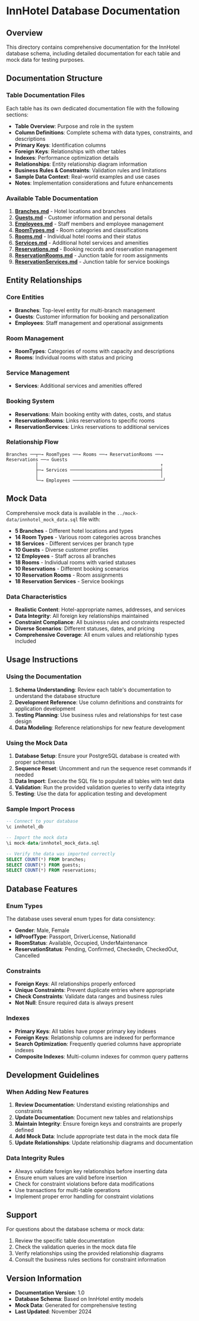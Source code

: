 # InnHotel Database Documentation

## Overview

This directory contains comprehensive documentation for the InnHotel database schema, including detailed documentation for each table and mock data for testing purposes.

## Documentation Structure

### Table Documentation Files

Each table has its own dedicated documentation file with the following sections:

- **Table Overview**: Purpose and role in the system
- **Column Definitions**: Complete schema with data types, constraints, and descriptions
- **Primary Keys**: Identification columns
- **Foreign Keys**: Relationships with other tables
- **Indexes**: Performance optimization details
- **Relationships**: Entity relationship diagram information
- **Business Rules & Constraints**: Validation rules and limitations
- **Sample Data Context**: Real-world examples and use cases
- **Notes**: Implementation considerations and future enhancements

### Available Table Documentation

1. **[Branches.md](Branches.md)** - Hotel locations and branches
2. **[Guests.md](Guests.md)** - Customer information and personal details
3. **[Employees.md](Employees.md)** - Staff members and employee management
4. **[RoomTypes.md](RoomTypes.md)** - Room categories and classifications
5. **[Rooms.md](Rooms.md)** - Individual hotel rooms and their status
6. **[Services.md](Services.md)** - Additional hotel services and amenities
7. **[Reservations.md](Reservations.md)** - Booking records and reservation management
8. **[ReservationRooms.md](ReservationRooms.md)** - Junction table for room assignments
9. **[ReservationServices.md](ReservationServices.md)** - Junction table for service bookings

## Entity Relationships

### Core Entities
- **Branches**: Top-level entity for multi-branch management
- **Guests**: Customer information for booking and personalization
- **Employees**: Staff management and operational assignments

### Room Management
- **RoomTypes**: Categories of rooms with capacity and descriptions
- **Rooms**: Individual rooms with status and pricing

### Service Management
- **Services**: Additional services and amenities offered

### Booking System
- **Reservations**: Main booking entity with dates, costs, and status
- **ReservationRooms**: Links reservations to specific rooms
- **ReservationServices**: Links reservations to additional services

### Relationship Flow
```
Branches ──┬─→ RoomTypes ──→ Rooms ──→ ReservationRooms ──→ Reservations ──→ Guests
           │                                              ↑
           ├─→ Services ──────────────────────────────────┤
           │                                              │
           └─→ Employees ──────────────────────────────────┘
```

## Mock Data

Comprehensive mock data is available in the `../mock-data/innhotel_mock_data.sql` file with:

- **5 Branches** - Different hotel locations and types
- **14 Room Types** - Various room categories across branches
- **18 Services** - Different services per branch type
- **10 Guests** - Diverse customer profiles
- **12 Employees** - Staff across all branches
- **18 Rooms** - Individual rooms with varied statuses
- **10 Reservations** - Different booking scenarios
- **10 Reservation Rooms** - Room assignments
- **18 Reservation Services** - Service bookings

### Data Characteristics

- **Realistic Content**: Hotel-appropriate names, addresses, and services
- **Data Integrity**: All foreign key relationships maintained
- **Constraint Compliance**: All business rules and constraints respected
- **Diverse Scenarios**: Different statuses, dates, and pricing
- **Comprehensive Coverage**: All enum values and relationship types included

## Usage Instructions

### Using the Documentation

1. **Schema Understanding**: Review each table's documentation to understand the database structure
2. **Development Reference**: Use column definitions and constraints for application development
3. **Testing Planning**: Use business rules and relationships for test case design
4. **Data Modeling**: Reference relationships for new feature development

### Using the Mock Data

1. **Database Setup**: Ensure your PostgreSQL database is created with proper schemas
2. **Sequence Reset**: Uncomment and run the sequence reset commands if needed
3. **Data Import**: Execute the SQL file to populate all tables with test data
4. **Validation**: Run the provided validation queries to verify data integrity
5. **Testing**: Use the data for application testing and development

### Sample Import Process

```sql
-- Connect to your database
\c innhotel_db

-- Import the mock data
\i mock-data/innhotel_mock_data.sql

-- Verify the data was imported correctly
SELECT COUNT(*) FROM branches;
SELECT COUNT(*) FROM guests;
SELECT COUNT(*) FROM reservations;
```

## Database Features

### Enum Types

The database uses several enum types for data consistency:

- **Gender**: Male, Female
- **IdProofType**: Passport, DriverLicense, NationalId
- **RoomStatus**: Available, Occupied, UnderMaintenance
- **ReservationStatus**: Pending, Confirmed, CheckedIn, CheckedOut, Cancelled

### Constraints

- **Foreign Keys**: All relationships properly enforced
- **Unique Constraints**: Prevent duplicate entries where appropriate
- **Check Constraints**: Validate data ranges and business rules
- **Not Null**: Ensure required data is always present

### Indexes

- **Primary Keys**: All tables have proper primary key indexes
- **Foreign Keys**: Relationship columns are indexed for performance
- **Search Optimization**: Frequently queried columns have appropriate indexes
- **Composite Indexes**: Multi-column indexes for common query patterns

## Development Guidelines

### When Adding New Features

1. **Review Documentation**: Understand existing relationships and constraints
2. **Update Documentation**: Document new tables and relationships
3. **Maintain Integrity**: Ensure foreign keys and constraints are properly defined
4. **Add Mock Data**: Include appropriate test data in the mock data file
5. **Update Relationships**: Update relationship diagrams and documentation

### Data Integrity Rules

- Always validate foreign key relationships before inserting data
- Ensure enum values are valid before insertion
- Check for constraint violations before data modifications
- Use transactions for multi-table operations
- Implement proper error handling for constraint violations

## Support

For questions about the database schema or mock data:

1. Review the specific table documentation
2. Check the validation queries in the mock data file
3. Verify relationships using the provided relationship diagrams
4. Consult the business rules sections for constraint information

## Version Information

- **Documentation Version**: 1.0
- **Database Schema**: Based on InnHotel entity models
- **Mock Data**: Generated for comprehensive testing
- **Last Updated**: November 2024